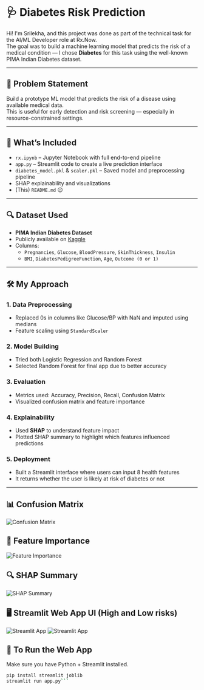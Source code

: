 # 🩺 Diabetes Risk Prediction 

Hi! I'm Srilekha, and this project was done as part of the technical task for the AI/ML Developer role at Rx.Now.  
The goal was to build a machine learning model that predicts the risk of a medical condition — I chose **Diabetes** for this task using the well-known PIMA Indian Diabetes dataset.

---

## 🧠 Problem Statement

Build a prototype ML model that predicts the risk of a disease using available medical data.  
This is useful for early detection and risk screening — especially in resource-constrained settings.

---

## 📂 What’s Included

- `rx.ipynb` – Jupyter Notebook with full end-to-end pipeline
- `app.py` – Streamlit code to create a live prediction interface
- `diabetes_model.pkl` & `scaler.pkl` – Saved model and preprocessing pipeline
- SHAP explainability and visualizations
- (This) `README.md` 😉

---

## 🔍 Dataset Used

- **PIMA Indian Diabetes Dataset**
- Publicly available on [Kaggle](https://www.kaggle.com/datasets/uciml/pima-indians-diabetes-database)
- Columns:
  - `Pregnancies`, `Glucose`, `BloodPressure`, `SkinThickness`, `Insulin`
  - `BMI`, `DiabetesPedigreeFunction`, `Age`, `Outcome (0 or 1)`

---

## 🛠 My Approach

### 1. **Data Preprocessing**
- Replaced 0s in columns like Glucose/BP with NaN and imputed using medians
- Feature scaling using `StandardScaler`

### 2. **Model Building**
- Tried both Logistic Regression and Random Forest
- Selected Random Forest for final app due to better accuracy

### 3. **Evaluation**
- Metrics used: Accuracy, Precision, Recall, Confusion Matrix
- Visualized confusion matrix and feature importance

### 4. **Explainability**
- Used **SHAP** to understand feature impact
- Plotted SHAP summary to highlight which features influenced predictions

### 5. **Deployment**
- Built a Streamlit interface where users can input 8 health features
- It returns whether the user is likely at risk of diabetes or not

---
## 📊 Confusion Matrix
![Confusion Matrix](confusion_matrix.png)

## 🎯 Feature Importance
![Feature Importance](feature_importance.png)

## 🔍 SHAP Summary
![SHAP Summary](SHAP_summary.png)

## 🖥️ Streamlit Web App UI (High and Low risks)
![Streamlit App](streamlit_ui.png)
![Streamlit App](hi.png)

## 🚀 To Run the Web App

Make sure you have Python + Streamlit installed.

```bash
pip install streamlit joblib
streamlit run app.py```


